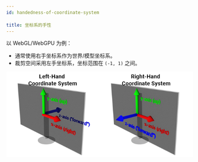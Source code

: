 ```yaml
---
id: handedness-of-coordinate-system

title: 坐标系的手性
---
```


以 WebGL/WebGPU 为例：

- 通常使用右手坐标系作为世界/模型坐标系。
- 裁剪空间采用左手坐标系，坐标范围在 `(-1, 1)` 之间。

![Handedness of coordinate system](./handedness-of-coordinate-system.png)
